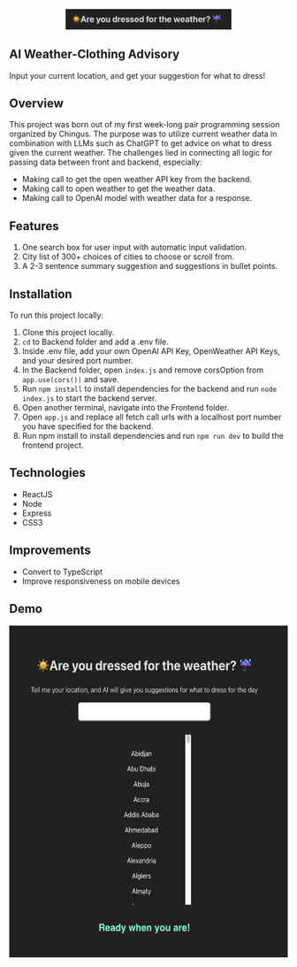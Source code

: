 <div align="center">
 <img src="/Frontend/img/logo.png" width="300px">
</div>

## AI Weather-Clothing Advisory
Input your current location, and get your suggestion for what to dress! 

## Overview
This project was born out of my first week-long pair programming session organized by Chingus. The purpose was to utilize current weather data in combination with LLMs such as ChatGPT to get advice on what to dress given the current weather. The challenges lied in connecting all logic for passing data between front and backend, especially:
- Making call to get the open weather API key from the backend.
- Making call to open weather to get the weather data.
- Making call to OpenAI model with weather data for a response.

## Features
1. One search box for user input with automatic input validation.
2. City list of 300+ choices of cities to choose or scroll from.
3. A 2-3 sentence summary suggestion and suggestions in bullet points.

## Installation
To run this project locally:

1. Clone this project locally.
2. ```cd``` to Backend folder and add a .env file.
3. Inside .env file, add your own OpenAI API Key, OpenWeather API Keys, and your desired port number.
4. In the Backend folder, open ```index.js``` and remove corsOption from ```app.use(cors())``` and save.
6. Run ```npm install``` to install dependencies for the backend and run ```node index.js``` to start the backend server.
8. Open another terminal, navigate into the Frontend folder.
9. Open ```app.js``` and replace all fetch call urls with a localhost port number you have specified for the backend.  
10. Run npm install to install dependencies and run ```npm run dev``` to build the frontend project.


## Technologies
- ReactJS
- Node
- Express
- CSS3

## Improvements
- Convert to TypeScript
- Improve responsiveness on mobile devices


## Demo
<div align="center">
 <img src="/Frontend/img/demo.png" height="600px">
</div>
 
